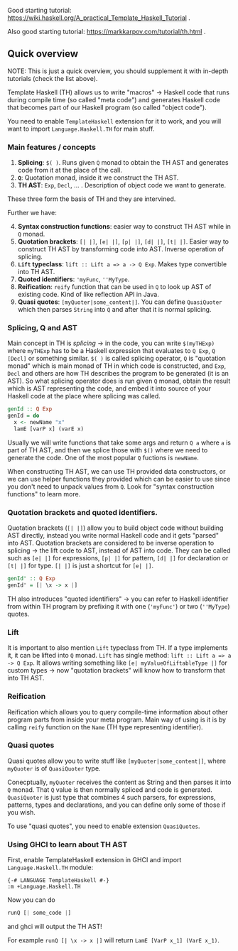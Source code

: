Good starting tutorial: https://wiki.haskell.org/A_practical_Template_Haskell_Tutorial .

Also good starting tutorial: https://markkarpov.com/tutorial/th.html .

## Quick overview

NOTE: This is just a quick overview, you should supplement it with in-depth tutorials (check the list above).

Template Haskell (TH) allows us to write "macros" -> Haskell code that runs during compile time (so called "meta code") and generates Haskell code that becomes part of our Haskell program (so called "object code").

You need to enable `TemplateHaskell` extension for it to work, and you will want to import `Language.Haskell.TH` for main stuff.

### Main features / concepts
1. **Splicing**: `$( )`. Runs given `Q` monad to obtain the TH AST and generates code from it at the place of the call.
2. **`Q`**: Quotation monad, inside it we construct the TH AST.
3. **TH AST**: `Exp`, `Decl`, ... . Description of object code we want to generate.

These three form the basis of TH and they are intervined.

Further we have:

4. **Syntax construction functions**: easier way to construct TH AST while in `Q` monad.
5. **Quotation brackets**: `[| |]`, `[e| |]`, `[p| |]`, `[d| |]`, `[t| |]`. Easier way to construct TH AST by transforming code into AST. Inverse operation of splicing.
6. **`Lift` typeclass**: `lift :: Lift a => a -> Q Exp`. Makes type convertible into TH AST.
7. **Quoted identifiers**: `'myFunc`, `''MyType`.
8. **Reification**: `reify` function that can be used in `Q` to look up AST of existing code. Kind of like reflection API in Java.
9. **Quasi quotes**: `[myQuoter|some_content|]`. You can define `QuasiQuoter` which then parses `String` into `Q` and after that it is normal splicing.

### Splicing, Q and AST
Main concept in TH is *splicing* -> in the code, you can write `$(myTHExp)` where `myTHExp` has to be a Haskell expression that evaluates to `Q Exp`, `Q [Decl]` or something similar.
`$( )` is called splicing operator, `Q` is "quotation monad" which is main monad of TH in which code is constructed, and `Exp`, `Decl` and others are how TH describes the program to be generated (it is an AST).
So what splicing operator does is run given `Q` monad, obtain the result which is AST representing the code, and embed it into source of your Haskell code at the place where splicing was called.

```hs
genId :: Q Exp
genId = do
  x <- newName "x"
  lamE [varP x] (varE x)
```

Usually we will write functions that take some args and return `Q a` where `a` is part of TH AST, and then we splice those with `$()` where we need to generate the code.
One of the most popular `Q` fuctions is `newName`.

When constructing TH AST, we can use TH provided data constructors, or we can use helper functions they provided which can be easier to use since you don't need to unpack values from `Q`. Look for "syntax construction functions" to learn more.

### Quotation brackets and quoted identifiers.

Quotation brackets (`[| |]`) allow you to build object code without building AST directly, instead you write normal Haskell code and it gets "parsed" into AST.
Quotation brackets are considered to be inverse operation to splicing -> the lift code to AST, instead of AST into code.
They can be called such as `[e| |]` for expressions, `[p| |]` for pattern, `[d| |]` for declaration or `[t| |]` for type.
`[| |]` is just a shortcut for `[e| |]`.

```hs
genId' :: Q Exp
genId' = [| \x -> x |]
```

TH also introduces "quoted identifiers" -> you can refer to Haskell identifier from within TH program by prefixing it with one (`'myFunc'`) or two (`''MyType`) quotes.

### Lift

It is important to also mention `Lift` typeclass from TH. If a type implements it, it can be lifted into `Q` monad. `Lift` has single method: `lift :: Lift a => a -> Q Exp`.
It allows writing something like `[e| myValueOfLiftableType |]` for custom types -> now "quotation brackets" will know how to transform that into TH AST.

### Reification

Reification which allows you to query compile-time information about other program parts from inside your meta program.
Main way of using is it is by calling `reify` function on the `Name` (TH type representing identifier).

### Quasi quotes

Quasi quotes allow you to write stuff like `[myQuoter|some_content|]`, where `myQuoter` is of `QuasiQuoter` type.

Conecptually, `myQuoter` receives the content as String and then parses it into `Q` monad. That `Q` value is then normally spliced and code is generated.
`QuasiQuoter` is just type that combines 4 such parsers, for expressions, patterns, types and declarations, and you can define only some of those if you wish.

To use "quasi quotes", you need to enable extension `QuasiQuotes`.

### Using GHCI to learn about TH AST

First, enable TemplateHaskell extension in GHCI and import `Language.Haskell.TH` module:
```
{-# LANGUAGE TemplateHaskell #-}
:m +Language.Haskell.TH
```

Now you can do

```hs
runQ [| some_code |]
```

and ghci will output the TH AST! 

For example `runQ [| \x -> x |]` will return `LamE [VarP x_1] (VarE x_1)`.
